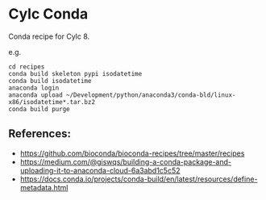 # Cylc Conda

Conda recipe for Cylc 8.

e.g.

```
cd recipes
conda build skeleton pypi isodatetime
conda build isodatetime
anaconda login
anaconda upload ~/Development/python/anaconda3/conda-bld/linux-x86/isodatetime*.tar.bz2
conda build purge 
```

## References:

- https://github.com/bioconda/bioconda-recipes/tree/master/recipes
- https://medium.com/@giswqs/building-a-conda-package-and-uploading-it-to-anaconda-cloud-6a3abd1c5c52
- https://docs.conda.io/projects/conda-build/en/latest/resources/define-metadata.html